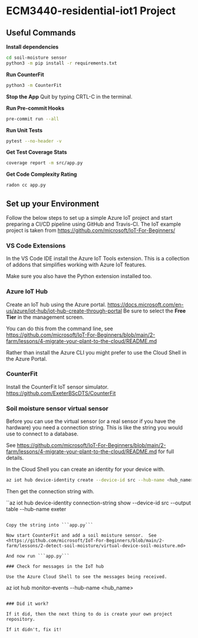# ECM3440-residential-iot1 Project
## Useful Commands

**Install dependencies**
```sh
cd soil-moisture sensor
python3 -m pip install -r requirements.txt
```

**Run CounterFit**
```sh
python3 -m CounterFit
```

**Stop the App**
Quit by typing CRTL-C in the terminal.

**Run Pre-commit Hooks**
```sh 
pre-commit run --all
```

**Run Unit Tests**
```sh 
pytest --no-header -v
```

**Get Test Coverage Stats**
```sh
coverage report -m src/app.py
```

**Get Code Complexity Rating**
```sh
radon cc app.py
```

## Set up your Environment
Follow the below steps to set up a simple Azure IoT project and start preparing a CI/CD pipeline using GitHub and Travis-CI.
The IoT example project is taken from <https://github.com/microsoft/IoT-For-Beginners/>

### VS Code Extensions
In the VS Code IDE install the Azure IoT Tools extension.  This is a collection of addons that simplifies working with Azure IoT features.

Make sure you also have the Python extension installed too.

### Azure IoT Hub
Create an IoT hub using the Azure portal. <https://docs.microsoft.com/en-us/azure/iot-hub/iot-hub-create-through-portal>   Be sure to select the **Free Tier** in the management screen.

You can do this from the command line, see <https://github.com/microsoft/IoT-For-Beginners/blob/main/2-farm/lessons/4-migrate-your-plant-to-the-cloud/README.md>

Rather than install the Azure CLI you might prefer to use the Cloud Shell in the Azure Portal.

### CounterFit
Install the CounterFit IoT sensor simulator. <https://github.com/ExeterBScDTS/CounterFit>

### Soil moisture sensor virtual sensor
Before you can use the virtual sensor (or a real sensor if you have the hardware) you need a
connection string.  This is like the string you would use to connect to a database.

See <https://github.com/microsoft/IoT-For-Beginners/blob/main/2-farm/lessons/4-migrate-your-plant-to-the-cloud/README.md> for full details.

In the Cloud Shell you can create an identity for your device with.

```sh
az iot hub device-identity create --device-id src --hub-name <hub_name>
```

Then get the connection string with.

``az iot hub device-identity connection-string show --device-id src --output table --hub-name exeter
```

Copy the string into ```app.py```

Now start CounterFit and add a soil moisture sensor.  See  <https://github.com/microsoft/IoT-For-Beginners/blob/main/2-farm/lessons/2-detect-soil-moisture/virtual-device-soil-moisture.md>

And now run ```app.py```

### Check for messages in the IoT hub

Use the Azure Cloud Shell to see the messages being received.

```
az iot hub monitor-events --hub-name <hub_name>
```

### Did it work?

If it did, then the next thing to do is create your own project repository.

If it didn't, fix it!


